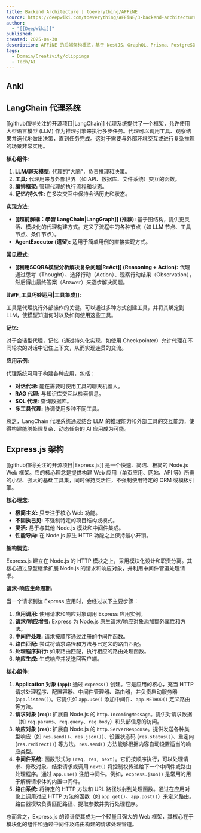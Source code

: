 ```yaml
---
title: Backend Architecture | toeverything/AFFiNE
source: https://deepwiki.com/toeverything/AFFiNE/3-backend-architecture
author:
  - "[[DeepWiki]]"
published: 
created: 2025-04-30
description: AFFiNE 的后端架构概览，基于 NestJS、GraphQL、Prisma、PostgreSQL 和 Rust 本地模块，重点介绍其 AI 系统和部署模型。
tags:
  - Domain/Creativity/clippings
  - Tech/AI
---
```

## Anki


## LangChain 代理系统

[[github值得关注的开源项目|LangChain]] 代理系统提供了一个框架，允许使用大型语言模型 (LLM) 作为推理引擎来执行多步任务。代理可以调用工具、观察结果并迭代地做出决策，直到任务完成。这对于需要与外部环境交互或进行复杂推理的场景非常实用。

**核心组件:**

1.  **LLM/聊天模型:** 代理的“大脑”，负责推理和决策。
2.  **工具:** 代理用来与外部世界（如 API、数据库、文件系统）交互的函数。
3.  **编排框架:** 管理代理的执行流程和状态。
4.  **记忆/持久性:** 在多次交互中保持会话历史和状态。

**实现方法:**

*   **[[超前解構：學習 LangChain|LangGraph]] (推荐):** 基于图结构，提供更灵活、模块化的代理构建方式。定义了流程中的各种节点（如 LLM 节点、工具节点、条件节点）。
*   **AgentExecutor (遗留):** 适用于简单用例的直接实现方式。

**常见模式:**

*   **[[利用SCQRA模型分析解决复杂问题|ReAct]] (Reasoning + Action):** 代理通过思考（Thought）、选择行动（Action）、观察行动结果（Observation），然后得出最终答案（Answer）来逐步解决问题。

**[[WF_工具巧妙运用|工具集成]]:**

工具是代理执行外部操作的关键。可以通过多种方式创建工具，并将其绑定到 LLM，使模型知道何时以及如何使用这些工具。

**记忆:**

对于会话型代理，记忆（通过持久化实现，如使用 Checkpointer）允许代理在不同轮次的对话中记住上下文，从而实现连贯的交流。

**应用示例:**

代理系统可用于构建各种应用，包括：

*   **对话代理:** 能在需要时使用工具的聊天机器人。
*   **RAG 代理:** 与知识库交互以检索信息。
*   **SQL 代理:** 查询数据库。
*   **多工具代理:** 协调使用多种不同工具。

总之，LangChain 代理系统通过结合 LLM 的推理能力和外部工具的交互能力，使得构建能够处理复杂、动态任务的 AI 应用成为可能。

## Express.js 架构

[[github值得关注的开源项目|Express.js]] 是一个快速、简洁、极简的 Node.js Web 框架。它的核心理念是提供构建 Web 应用（单页应用、网站、API 等）所需的小型、强大的基础工具集，同时保持灵活性，不强制使用特定的 ORM 或模板引擎。

**核心理念:**

*   **极简主义:** 只专注于核心 Web 功能。
*   **不固执己见:** 不强制特定的项目结构或模式。
*   **灵活:** 易于与其他 Node.js 模块和中间件集成。
*   **性能导向:** 在 Node.js 原生 HTTP 功能之上保持最小开销。

**架构概览:**

Express.js 建立在 Node.js 的 HTTP 模块之上，采用模块化设计和职责分离。其核心通过原型继承扩展 Node.js 的请求和响应对象，并利用中间件管道处理请求。

**请求-响应生命周期:**

当一个请求到达 Express 应用时，会经过以下主要步骤：

1.  **应用调用:** 使用请求和响应对象调用 Express 应用实例。
2.  **请求/响应增强:** Express 为 Node.js 原生请求/响应对象添加额外属性和方法。
3.  **中间件处理:** 请求按顺序通过注册的中间件函数。
4.  **路由匹配:** 尝试将请求路径和方法与已定义的路由匹配。
5.  **处理程序执行:** 如果路由匹配，执行相应的路由处理函数。
6.  **响应生成:** 生成响应并发送回客户端。

**核心组件:**

1.  **Application 对象 (`app`):** 通过 `express()` 创建。它是应用的核心，充当 HTTP 请求处理程序、配置容器、中间件管理器、路由器，并负责启动服务器 (`app.listen()`)。它提供如 `app.use()` 添加中间件、`app.METHOD()` 定义路由等方法。
2.  **请求对象 (`req`):** 扩展自 Node.js 的 `http.IncomingMessage`。提供对请求数据（如 `req.params`、`req.query`、`req.body`）和头部信息的访问。
3.  **响应对象 (`res`):** 扩展自 Node.js 的 `http.ServerResponse`。提供发送各种类型响应（如 `res.send()`、`res.json()`）、设置状态码 (`res.status()`)、重定向 (`res.redirect()`) 等方法。`res.send()` 方法能够根据内容自动设置适当的响应类型。
4.  **中间件系统:** 函数形式为 `(req, res, next)`。它们按顺序执行，可以处理请求、修改对象、结束请求或调用 `next()` 将控制权传递给下一个中间件或路由处理程序。通过 `app.use()` 注册中间件。例如，`express.json()` 是常用的用于解析请求体的内置中间件。
5.  **路由系统:** 将特定的 HTTP 方法和 URL 路径映射到处理函数。通过在应用对象上调用对应 HTTP 方法的函数（如 `app.get()`、`app.post()`）来定义路由。路由器模块负责匹配路径、提取参数并执行处理程序。

总而言之，Express.js 的设计使其成为一个轻量且强大的 Web 框架，其核心在于模块化的组件和通过中间件及路由构建的请求处理管道。
